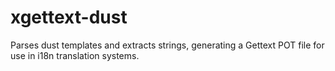 xgettext-dust
=============

Parses dust templates and extracts strings, generating a Gettext POT file for use in i18n translation systems.
